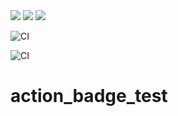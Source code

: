 <img src="https://img.shields.io/github/v/release/ckilpatrick20/action_badge_test">
<img src="https://img.shields.io/github/issues-pr-raw/ckilpatrick20/action_badge_test">
<img src="https://img.shields.io/github/workflow/status/ckilpatrick20/action_badge_test/CI/master?label=CI&logo=GitHub">

![CI](https://img.shields.io/github/workflow/status/ckilpatrick20/action_badge_test/CI/master?label=CI&logo=GitHub)

![CI](https://github.com/ckilpatrick20/action_badge_test/workflows/CI/badge.svg?branch=master)

# action_badge_test
